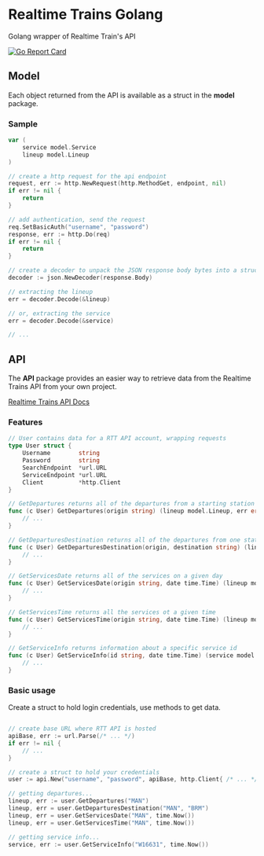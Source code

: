 # Realtime Trains Golang
Golang wrapper of Realtime Train's API

[![Go Report Card](https://goreportcard.com/badge/github.com/georgeprice/realtime-trains-golang)](https://goreportcard.com/report/github.com/georgeprice/realtime-trains-golang)

## Model
Each object returned from the API is available as a struct in the __model__ package.

### Sample
```go
var (
    service model.Service
    lineup model.Lineup
)

// create a http request for the api endpoint
request, err := http.NewRequest(http.MethodGet, endpoint, nil)
if err != nil {
    return
}

// add authentication, send the request
req.SetBasicAuth("username", "password")
response, err := http.Do(req)
if err != nil {
    return
}

// create a decoder to unpack the JSON response body bytes into a struct
decoder := json.NewDecoder(response.Body)

// extracting the lineup 
err = decoder.Decode(&lineup)

// or, extracting the service
err = decoder.Decode(&service)

// ...
```

## API

The __API__ package provides an easier way to retrieve data from the Realtime Trains API from your own project.

[Realtime Trains API Docs](https://www.realtimetrains.co.uk/about/developer/pull/docs/)

### Features

```go
// User contains data for a RTT API account, wrapping requests
type User struct {
	Username        string
	Password        string
	SearchEndpoint  *url.URL
	ServiceEndpoint *url.URL
	Client          *http.Client
}

// GetDepartures returns all of the departures from a starting station
func (c User) GetDepartures(origin string) (lineup model.Lineup, err error) {
	// ... 
}

// GetDeparturesDestination returns all of the departures from one station to another
func (c User) GetDeparturesDestination(origin, destination string) (lineup model.Lineup, err error) {
	// ...
}

// GetServicesDate returns all of the services on a given day
func (c User) GetServicesDate(origin string, date time.Time) (lineup model.Lineup, err error) {
	// ...
}

// GetServicesTime returns all the services ot a given time
func (c User) GetServicesTime(origin string, date time.Time) (lineup model.Lineup, err error) {
	// ...
}

// GetServiceInfo returns information about a specific service id
func (c User) GetServiceInfo(id string, date time.Time) (service model.Service, err error) {
	// ...
}
```

### Basic usage
Create a struct to hold login credentials, use methods to get data.
```go

// create base URL where RTT API is hosted
apiBase, err := url.Parse(/* ... */)
if err != nil {
	// ...
}

// create a struct to hold your credentials
user := api.New("username", "password", apiBase, http.Client{ /* ... */ })

// getting departures...
lineup, err := user.GetDepartures("MAN")
lineup, err = user.GetDeparturesDestination("MAN", "BRM")
lineup, err = user.GetServicesDate("MAN", time.Now())
lineup, err = user.GetServicesTime("MAN", time.Now())

// getting service info...
service, err := user.GetServiceInfo("W16631", time.Now())

```
